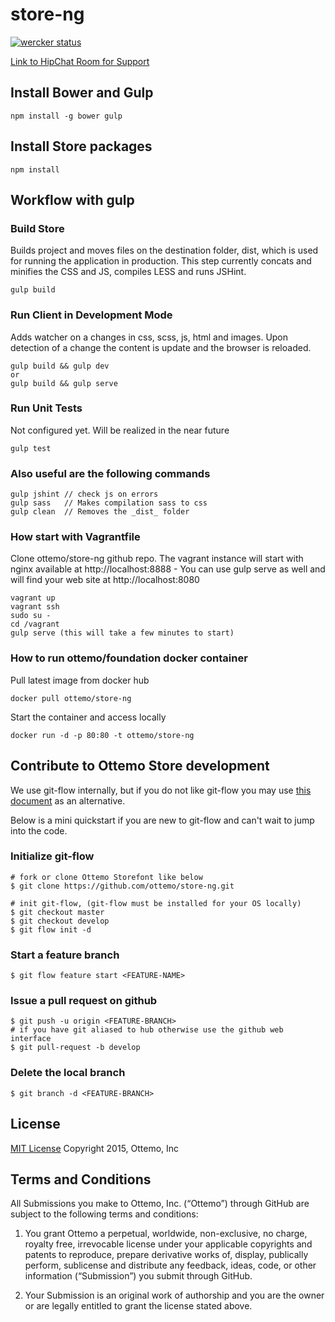 store-ng
==========

[![wercker status](https://app.wercker.com/status/e115eef144560e16f26e4979cec78b28/m "wercker status")](https://app.wercker.com/project/bykey/e115eef144560e16f26e4979cec78b28)

[Link to HipChat Room for Support](https://www.hipchat.com/gWgE1EkYF)

## Install Bower and Gulp

    npm install -g bower gulp

## Install Store packages

    npm install

## Workflow with gulp

### Build Store
Builds project and moves files on the destination folder, dist, which is used for running the application in production. This step currently concats and minifies the CSS and JS, compiles LESS and runs JSHint.

    gulp build

### Run Client in Development Mode
Adds watcher on a changes in css, scss, js, html and images. Upon detection of a change the content is update and the browser is reloaded.

    gulp build && gulp dev
    or
    gulp build && gulp serve

### Run Unit Tests
Not configured yet. Will be realized in the near future

    gulp test

### Also useful are the following commands
    gulp jshint // check js on errors
    gulp sass   // Makes compilation sass to css
    gulp clean  // Removes the _dist_ folder

### How start with Vagrantfile
Clone ottemo/store-ng github repo. The vagrant instance will start with nginx available at http://localhost:8888 - You can use gulp serve as well and will find your web site at http://localhost:8080

    vagrant up
    vagrant ssh
    sudo su -
    cd /vagrant
    gulp serve (this will take a few minutes to start)

### How to run ottemo/foundation docker container
Pull latest image from docker hub

    docker pull ottemo/store-ng

Start the container and access locally

    docker run -d -p 80:80 -t ottemo/store-ng

## Contribute to Ottemo Store development
We use git-flow internally, but if you do not like git-flow you may use [this document](CONTRIBUTOR.md) as an alternative.

Below is a mini quickstart if you are new to git-flow and can't wait to jump into the code.

### Initialize git-flow

    # fork or clone Ottemo Storefont like below
    $ git clone https://github.com/ottemo/store-ng.git

    # init git-flow, (git-flow must be installed for your OS locally)
    $ git checkout master
    $ git checkout develop
    $ git flow init -d

### Start a feature branch
    $ git flow feature start <FEATURE-NAME>

### Issue a pull request on github
    $ git push -u origin <FEATURE-BRANCH>
    # if you have git aliased to hub otherwise use the github web interface
    $ git pull-request -b develop

### Delete the local branch
    $ git branch -d <FEATURE-BRANCH>


## License

[MIT License](LICENSE.md) Copyright 2015, Ottemo, Inc

## Terms and Conditions

All Submissions you make to Ottemo, Inc. (“Ottemo”) through GitHub are subject
to the following terms and conditions:

1.	You grant Ottemo a perpetual, worldwide, non-exclusive, no charge, royalty
free, irrevocable license under your applicable copyrights and patents to
reproduce, prepare derivative works of, display, publically perform, sublicense
and distribute any feedback, ideas, code, or other information (“Submission”)
you submit through GitHub.

2.	Your Submission is an original work of authorship and you are the owner or are legally entitled to grant the license stated above.
